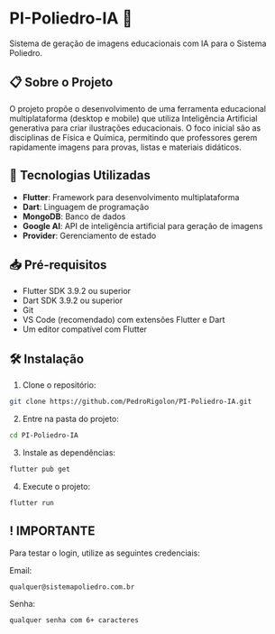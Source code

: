 # PI-Poliedro-IA 🎨

Sistema de geração de imagens educacionais com IA para o Sistema Poliedro.

## 📋 Sobre o Projeto

O projeto propõe o desenvolvimento de uma ferramenta educacional multiplataforma (desktop e mobile) que utiliza Inteligência Artificial generativa para criar ilustrações educacionais. O foco inicial são as disciplinas de Física e Química, permitindo que professores gerem rapidamente imagens para provas, listas e materiais didáticos.


## 🚀 Tecnologias Utilizadas

- **Flutter**: Framework para desenvolvimento multiplataforma
- **Dart**: Linguagem de programação
- **MongoDB**: Banco de dados
- **Google AI**: API de inteligência artificial para geração de imagens
- **Provider**: Gerenciamento de estado

## 📥 Pré-requisitos

- Flutter SDK 3.9.2 ou superior
- Dart SDK 3.9.2 ou superior
- Git
- VS Code (recomendado) com extensões Flutter e Dart
- Um editor compatível com Flutter

## 🛠️ Instalação

1. Clone o repositório:

```bash
git clone https://github.com/PedroRigolon/PI-Poliedro-IA.git
```

2. Entre na pasta do projeto:

```bash
cd PI-Poliedro-IA
```

3. Instale as dependências:

```bash
flutter pub get
```

4. Execute o projeto:

```bash
flutter run
```

## ! IMPORTANTE
Para testar o login, utilize as seguintes credenciais: 

Email: 
```bash
qualquer@sistemapoliedro.com.br
```

Senha: 
```bash
qualquer senha com 6+ caracteres
```












